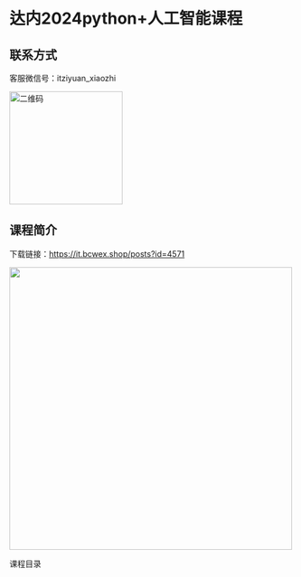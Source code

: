 # 达内2024python+人工智能课程

## 联系方式

客服微信号：itziyuan_xiaozhi

<img src="https://ziyuanyun.oss-cn-guangzhou.aliyuncs.com/common/20240614073449/666b82192834a.jpg" width="200" height="200" alt="二维码">

## 课程简介

下载链接：https://it.bcwex.shop/posts?id=4571

<img src="https://ziyuanyun.oss-cn-guangzhou.aliyuncs.com/yun/20241129105722/67492d92ea63d.jpg" width="500" alt="">

  

 课程目录    